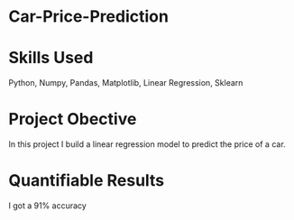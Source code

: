 # Car-Price-Prediction
# Skills Used
Python, Numpy, Pandas, Matplotlib, Linear Regression, Sklearn

# Project Obective 
In this project I build a linear regression model to predict the price of a car.

# Quantifiable Results
I got a 91% accuracy
